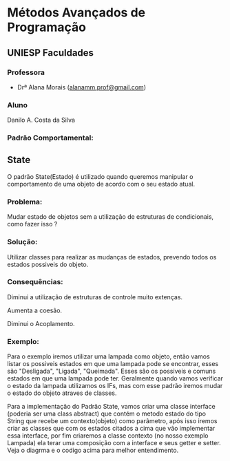 # Métodos Avançados de Programação

## UNIESP Faculdades

### Professora

* Drª Alana Morais ([alanamm.prof@gmail.com](mailto:alanamm.prof@gmail.com))

### Aluno
Danilo A. Costa da Silva


### Padrão Comportamental: 
## State
O padrão State(Estado) é utilizado quando queremos manipular o comportamento de uma objeto de acordo com o seu estado atual.
### Problema: 

Mudar estado de objetos sem a utilização de estruturas de condicionais, como fazer isso ?


### Solução: 
Utilizar classes para realizar as mudanças de estados, prevendo todos os estados possiveis do objeto.


### Consequências: 
Diminui a utilização de estruturas de controle muito extenças.

Aumenta a coesão.

Diminui o Acoplamento.

### Exemplo: 

Para o exemplo iremos utilizar uma lampada como objeto, então vamos listar os possiveis estados em que uma lampada pode se encontrar, esses são "Desligada", "Ligada", "Queimada". Esses são os possiveis e comuns estados em que uma lampada pode ter. Geralmente quando vamos verificar o estado da lampada utilizamos os IFs, mas com esse padrão iremos mudar o estado do objeto atraves de classes.

Para a implementação do Padrão State, vamos criar uma classe interface (poderia ser uma class abstract) que contém o metodo estado do tipo String que recebe um contexto(objeto) como parâmetro, após isso iremos criar as classes que com os estados citados a cima que vão implementar essa interface, por fim criaremos a classe contexto (no nosso exemplo Lampada) ela terar uma composição com a interface e seus getter e setter. Veja o diagrma e o codigo acima para melhor entendimento.
